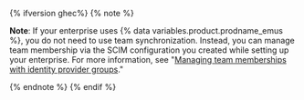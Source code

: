 {% ifversion ghec%}
{% note %}

**Note**: If your enterprise uses {% data variables.product.prodname_emus %}, you do not need to use team synchronization. Instead, you can manage team membership via the SCIM configuration you created while setting up your enterprise. For more information, see "[Managing team memberships with identity provider groups](/admin/identity-and-access-management/using-enterprise-managed-users-for-iam/managing-team-memberships-with-identity-provider-groups)."

{% endnote %}
{% endif %}
